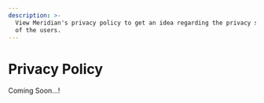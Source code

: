 ```yaml
---
description: >-
  View Meridian's privacy policy to get an idea regarding the privacy safeguard
  of the users.
---
```


# Privacy Policy

Coming Soon...!
